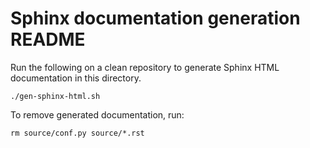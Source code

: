# Sphinx documentation generation README

Run the following on a clean repository to generate Sphinx HTML documentation in this directory.
```
./gen-sphinx-html.sh
```

To remove generated documentation, run:
```
rm source/conf.py source/*.rst
```

